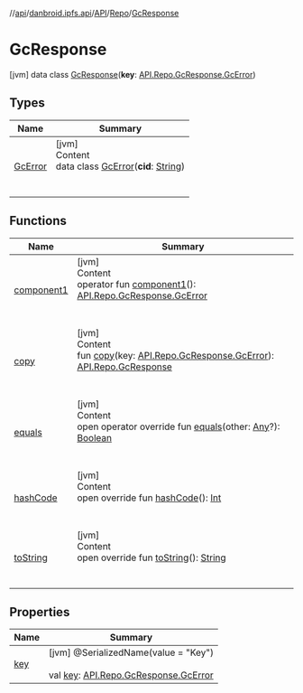 //[api](../../../../index.md)/[danbroid.ipfs.api](../../../index.md)/[API](../../index.md)/[Repo](../index.md)/[GcResponse](index.md)



# GcResponse  
 [jvm] data class [GcResponse](index.md)(**key**: [API.Repo.GcResponse.GcError](-gc-error/index.md))   


## Types  
  
|  Name|  Summary| 
|---|---|
| [GcError](-gc-error/index.md)| [jvm]  <br>Content  <br>data class [GcError](-gc-error/index.md)(**cid**: [String](https://kotlinlang.org/api/latest/jvm/stdlib/kotlin/-string/index.html))  <br><br><br>


## Functions  
  
|  Name|  Summary| 
|---|---|
| [component1](component1.md)| [jvm]  <br>Content  <br>operator fun [component1](component1.md)(): [API.Repo.GcResponse.GcError](-gc-error/index.md)  <br><br><br>
| [copy](copy.md)| [jvm]  <br>Content  <br>fun [copy](copy.md)(key: [API.Repo.GcResponse.GcError](-gc-error/index.md)): [API.Repo.GcResponse](index.md)  <br><br><br>
| [equals](../../../-ok-http-call-executor/-companion/index.md#kotlin/Any/equals/#kotlin.Any?/PointingToDeclaration/)| [jvm]  <br>Content  <br>open operator override fun [equals](../../../-ok-http-call-executor/-companion/index.md#kotlin/Any/equals/#kotlin.Any?/PointingToDeclaration/)(other: [Any](https://kotlinlang.org/api/latest/jvm/stdlib/kotlin/-any/index.html)?): [Boolean](https://kotlinlang.org/api/latest/jvm/stdlib/kotlin/-boolean/index.html)  <br><br><br>
| [hashCode](../../../-ok-http-call-executor/-companion/index.md#kotlin/Any/hashCode/#/PointingToDeclaration/)| [jvm]  <br>Content  <br>open override fun [hashCode](../../../-ok-http-call-executor/-companion/index.md#kotlin/Any/hashCode/#/PointingToDeclaration/)(): [Int](https://kotlinlang.org/api/latest/jvm/stdlib/kotlin/-int/index.html)  <br><br><br>
| [toString](../../../-ok-http-call-executor/-companion/index.md#kotlin/Any/toString/#/PointingToDeclaration/)| [jvm]  <br>Content  <br>open override fun [toString](../../../-ok-http-call-executor/-companion/index.md#kotlin/Any/toString/#/PointingToDeclaration/)(): [String](https://kotlinlang.org/api/latest/jvm/stdlib/kotlin/-string/index.html)  <br><br><br>


## Properties  
  
|  Name|  Summary| 
|---|---|
| [key](index.md#danbroid.ipfs.api/API.Repo.GcResponse/key/#/PointingToDeclaration/)|  [jvm] @SerializedName(value = "Key")  <br>  <br>val [key](index.md#danbroid.ipfs.api/API.Repo.GcResponse/key/#/PointingToDeclaration/): [API.Repo.GcResponse.GcError](-gc-error/index.md)   <br>

